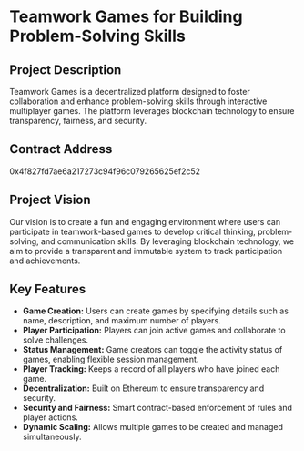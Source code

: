 # Teamwork Games for Building Problem-Solving Skills

## Project Description

Teamwork Games is a decentralized platform designed to foster collaboration and enhance problem-solving skills through interactive multiplayer games. The platform leverages blockchain technology to ensure transparency, fairness, and security.

## Contract Address
0x4f827fd7ae6a217273c94f96c079265625ef2c52

## Project Vision

Our vision is to create a fun and engaging environment where users can participate in teamwork-based games to develop critical thinking, problem-solving, and communication skills. By leveraging blockchain technology, we aim to provide a transparent and immutable system to track participation and achievements.

## Key Features

- **Game Creation:** Users can create games by specifying details such as name, description, and maximum number of players.
- **Player Participation:** Players can join active games and collaborate to solve challenges.
- **Status Management:** Game creators can toggle the activity status of games, enabling flexible session management.
- **Player Tracking:** Keeps a record of all players who have joined each game.
- **Decentralization:** Built on Ethereum to ensure transparency and security.
- **Security and Fairness:** Smart contract-based enforcement of rules and player actions.
- **Dynamic Scaling:** Allows multiple games to be created and managed simultaneously.
